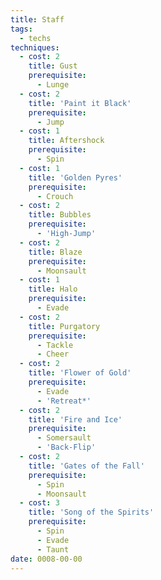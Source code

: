 ```yaml
---
title: Staff
tags:
  - techs
techniques:
  - cost: 2
    title: Gust
    prerequisite:
      - Lunge
  - cost: 2
    title: 'Paint it Black'
    prerequisite:
      - Jump
  - cost: 1
    title: Aftershock
    prerequisite:
      - Spin
  - cost: 1
    title: 'Golden Pyres'
    prerequisite:
      - Crouch
  - cost: 2
    title: Bubbles
    prerequisite:
      - 'High-Jump'
  - cost: 2
    title: Blaze
    prerequisite:
      - Moonsault
  - cost: 1
    title: Halo
    prerequisite:
      - Evade
  - cost: 2
    title: Purgatory
    prerequisite:
      - Tackle
      - Cheer
  - cost: 2
    title: 'Flower of Gold'
    prerequisite:
      - Evade
      - 'Retreat*'
  - cost: 2
    title: 'Fire and Ice'
    prerequisite:
      - Somersault
      - 'Back-Flip'
  - cost: 2
    title: 'Gates of the Fall'
    prerequisite:
      - Spin
      - Moonsault
  - cost: 3
    title: 'Song of the Spirits'
    prerequisite:
      - Spin
      - Evade
      - Taunt
date: 0008-00-00
---
```

